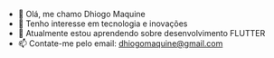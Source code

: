 - 👋 Olá, me chamo Dhiogo Maquine
- 👀 Tenho interesse em tecnologia e inovações
- 🌱 Atualmente estou aprendendo sobre desenvolvimento FLUTTER
- 📫 Contate-me pelo email: dhiogomaquine@gmail.com

<!---
ZiusDH/ZiusDH is a ✨ special ✨ repository because its `README.md` (this file) appears on your GitHub profile.
You can click the Preview link to take a look at your changes.
--->
